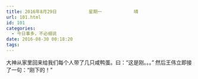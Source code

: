 ```yaml
---
title: 2016年8月29日            星期一            晴
url: 101.html
id: 101
categories:
  - 今日事多，不必细说
date: 2016-08-30 00:18:20
tags:
---
```


大神从家里回来给我们每个人带了几只咸鸭蛋。曰：“这是刚。。。” 
然后王伟立即接了一句：“刚下的！”